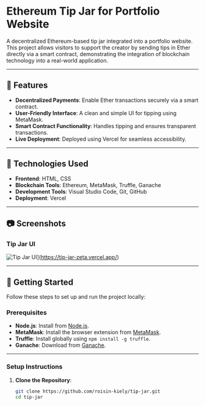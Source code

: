 # Ethereum Tip Jar for Portfolio Website

A decentralized Ethereum-based tip jar integrated into a portfolio website. This project allows visitors to support the creator by sending tips in Ether directly via a smart contract, demonstrating the integration of blockchain technology into a real-world application.

---

## 🌟 Features
- **Decentralized Payments**: Enable Ether transactions securely via a smart contract.  
- **User-Friendly Interface**: A clean and simple UI for tipping using MetaMask.  
- **Smart Contract Functionality**: Handles tipping and ensures transparent transactions.  
- **Live Deployment**: Deployed using Vercel for seamless accessibility.  

---

## 🚀 Technologies Used
- **Frontend**: HTML, CSS  
- **Blockchain Tools**: Ethereum, MetaMask, Truffle, Ganache  
- **Development Tools**: Visual Studio Code, Git, GitHub  
- **Deployment**: Vercel  

---

## 📷 Screenshots
### Tip Jar UI
![Tip Jar UI](path-to-screenshot.png)](https://tip-jar-zeta.vercel.app/)

---

## 🎯 Getting Started

Follow these steps to set up and run the project locally:

### Prerequisites
- **Node.js**: Install from [Node.js](https://nodejs.org).  
- **MetaMask**: Install the browser extension from [MetaMask](https://metamask.io).  
- **Truffle**: Install globally using `npm install -g truffle`.  
- **Ganache**: Download from [Ganache](https://trufflesuite.com/ganache/).

---

### Setup Instructions
1. **Clone the Repository**:  
   ```bash
   git clone https://github.com/roisin-kiely/tip-jar.git
   cd tip-jar
